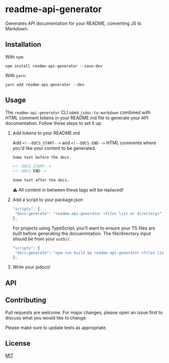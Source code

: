 # readme-api-generator

Generates API documentation for your README, converting JS to Markdown.

## Installation

With `npm`:

```sh-session
npm install readme-api-generator --save-dev
```

With `yarn`:

```sh-session
yarn add readme-api-generator --dev
```

## Usage

The `readme-api-generator` CLI uses `jsdoc-to-markdown` combined with HTML comment tokens in your README.md file to generate your API documentation. Follow these steps to set it up.

1. Add tokens to your README.md

   Add `<!--DOCS_START-->` and `<!--DOCS_END-->` HTML comments where you'd like your content to be generated.

   ```markdown
   Some text before the docs.

   <!--DOCS_START-->
   <!--DOCS_END-->

   Some text after the docs.
   ```

   :warning: All content in between these tags will be replaced!

2. Add a script to your package.json

   ```js
   "scripts": {
    "docs:generate": "readme-api-generator <files list or directory>"
   },
   ```

   For projects using TypeScript, you'll want to ensure your TS files are built before generating the docuemntation. The file/directory input should be from your `outDir`.

   ```js
   "scripts": {
    "docs:generate": "npm run build && readme-api-generator <files list or directory>"
   },
   ```

3. Write your jsdocs!

## API

<!--CUSTOM_START-->
<!--CUSTOM_END-->

## Contributing

Pull requests are welcome. For major changes, please open an issue first to discuss what you would like to change.

Please make sure to update tests as appropriate.

## License

[MIT](https://choosealicense.com/licenses/mit/)
